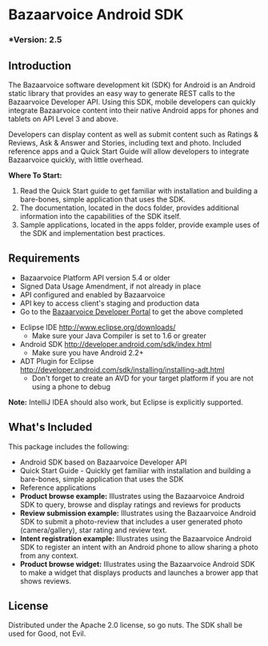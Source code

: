 # Bazaarvoice Android SDK
### *Version: 2.5

## Introduction
The Bazaarvoice software development kit (SDK) for Android is an Android static library that provides an easy way to generate REST calls to the Bazaarvoice Developer API. Using this SDK, mobile developers can quickly integrate Bazaarvoice content into their native Android apps for phones and tablets on API Level 3 and above.

Developers can display content as well as submit content such as Ratings & Reviews, Ask & Answer and Stories, including text and photo. Included reference apps and a Quick Start Guide will allow developers to integrate Bazaarvoice quickly, with little overhead.


**Where To Start:**

1.  Read the Quick Start guide to get familiar with installation and building a bare-bones, simple application that uses the SDK.
2.  The documentation, located in the docs folder, provides additional information into the capabilities of the SDK itself.
3.  Sample applications, located in the apps folder, provide example uses of the SDK and implementation best practices.

## Requirements
* Bazaarvoice Platform API version 5.4 or older
 * Signed Data Usage Amendment, if not already in place
 * API configured and enabled by Bazaarvoice
 * API key to access client's staging and production data
 * Go to the [Bazaarvoice Developer Portal](http://developer.bazaarvoice.com) to get the above completed
- Eclipse IDE http://www.eclipse.org/downloads/ 
  - Make sure your Java Compiler is set to 1.6 or greater
- Android SDK http://developer.android.com/sdk/index.html 
  - Make sure you have Android 2.2+
- ADT Plugin for Eclipse http://developer.android.com/sdk/installing/installing-adt.html
  - Don't forget to create an AVD for your target platform if you are not using a phone to debug

**Note:** IntelliJ IDEA should also work, but Eclipse is explicitly supported.

## What's Included
This package includes the following:

* Android SDK based on Bazaarvoice Developer API
* Quick Start Guide - Quickly get familiar with installation and building a bare-bones, simple application that uses the SDK
* Reference applications
 * **Product browse example:** Illustrates using the Bazaarvoice Android SDK to query, browse and display ratings and reviews for products
 * **Review submission example:** Illustrates using the Bazaarvoice Android SDK to submit a photo-review that includes a user generated photo (camera/gallery), star rating and review text.
 * **Intent registration example:** Illustrates using the Bazaarvoice Android SDK to register an intent with an Android phone to allow sharing a photo from any context.
 * **Product browse widget:** Illustrates using the Bazaarvoice Android SDK to make a widget that displays products and launches a brower app that shows reviews.


 License
-

Distributed under the Apache 2.0 license, so go nuts. The SDK shall be used for Good, not Evil.
